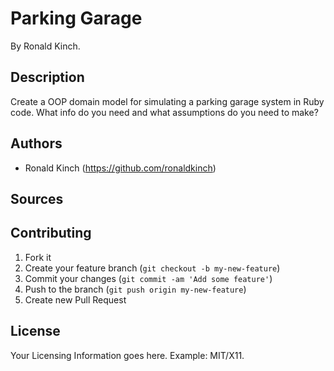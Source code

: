 # Parking Garage

By Ronald Kinch.

## Description
Create a OOP domain model for simulating a parking garage system in Ruby code.
What info do you need and what assumptions do you need to make?


## Authors

* Ronald Kinch (https://github.com/ronaldkinch)

## Sources

## Contributing

1. Fork it
2. Create your feature branch (`git checkout -b my-new-feature`)
3. Commit your changes (`git commit -am 'Add some feature'`)
4. Push to the branch (`git push origin my-new-feature`)
5. Create new Pull Request


## License

Your Licensing Information goes here. Example: MIT/X11.

